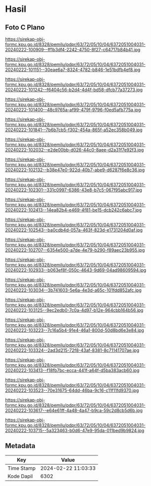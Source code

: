 # Hasil

## Foto C Plano

https://sirekap-obj-formc.kpu.go.id/8328/pemilu/pdpr/63/72/05/10/04/6372051004031-20240222-100909--ff1b3df4-2242-4750-8f27-c64717b84b41.jpg

https://sirekap-obj-formc.kpu.go.id/8328/pemilu/pdpr/63/72/05/10/04/6372051004031-20240222-101151--30eae6a7-8324-4782-b846-1e51bdfb4ef8.jpg

https://sirekap-obj-formc.kpu.go.id/8328/pemilu/pdpr/63/72/05/10/04/6372051004031-20240222-101242--f6404c56-b2d4-4d4f-bd58-dfcb77a37273.jpg

https://sirekap-obj-formc.kpu.go.id/8328/pemilu/pdpr/63/72/05/10/04/6372051004031-20240222-101400--48c9765a-af99-479f-9796-f0ed5afb775a.jpg

https://sirekap-obj-formc.kpu.go.id/8328/pemilu/pdpr/63/72/05/10/04/6372051004031-20240222-101841--7b6b7cb5-f302-454a-865f-a52ec358b049.jpg

https://sirekap-obj-formc.kpu.go.id/8328/pemilu/pdpr/63/72/05/10/04/6372051004031-20240222-102032--e2de00bb-d026-44c0-8aee-d2a31f7e92f3.jpg

https://sirekap-obj-formc.kpu.go.id/8328/pemilu/pdpr/63/72/05/10/04/6372051004031-20240222-102132--b38e47e0-922d-40b7-abe9-d6287f6e8c36.jpg

https://sirekap-obj-formc.kpu.go.id/8328/pemilu/pdpr/63/72/05/10/04/6372051004031-20240222-102301--331c0997-6386-43e8-b7c5-067f95abc917.jpg

https://sirekap-obj-formc.kpu.go.id/8328/pemilu/pdpr/63/72/05/10/04/6372051004031-20240222-102413--14ea82b4-e469-4f81-be15-dcb242c6abc7.jpg

https://sirekap-obj-formc.kpu.go.id/8328/pemilu/pdpr/63/72/05/10/04/6372051004031-20240222-102543--ba0cdb4d-057a-463f-823d-e1731204d0af.jpg

https://sirekap-obj-formc.kpu.go.id/8328/pemilu/pdpr/63/72/05/10/04/6372051004031-20240222-102707--6354e500-a7de-4e79-b290-f89aec23b955.jpg

https://sirekap-obj-formc.kpu.go.id/8328/pemilu/pdpr/63/72/05/10/04/6372051004031-20240222-102933--b063ef8f-050c-4643-9d69-04ad98609594.jpg

https://sirekap-obj-formc.kpu.go.id/8328/pemilu/pdpr/63/72/05/10/04/6372051004031-20240222-103034--3b741603-5e6a-4e3d-a65c-101fdd852afc.jpg

https://sirekap-obj-formc.kpu.go.id/8328/pemilu/pdpr/63/72/05/10/04/6372051004031-20240222-103125--9ec2edb0-7c0a-4d97-b12e-964cbb164b56.jpg

https://sirekap-obj-formc.kpu.go.id/8328/pemilu/pdpr/63/72/05/10/04/6372051004031-20240222-103223--7c16a5b4-91e4-46a1-800d-50d8bd6e3e84.jpg

https://sirekap-obj-formc.kpu.go.id/8328/pemilu/pdpr/63/72/05/10/04/6372051004031-20240222-103324--2ad3d215-72f8-43af-8381-8c71141707ae.jpg

https://sirekap-obj-formc.kpu.go.id/8328/pemilu/pdpr/63/72/05/10/04/6372051004031-20240222-103413--f18fb7bc-ecca-441f-a64f-d5ba383acb60.jpg

https://sirekap-obj-formc.kpu.go.id/8328/pemilu/pdpr/63/72/05/10/04/6372051004031-20240222-103523--70e31675-64dd-46ba-9c16-c11f11fd9370.jpg

https://sirekap-obj-formc.kpu.go.id/8328/pemilu/pdpr/63/72/05/10/04/6372051004031-20240222-103617--e64e61ff-4a48-4a47-b9ca-59c2d8cb5d6b.jpg

https://sirekap-obj-formc.kpu.go.id/8328/pemilu/pdpr/63/72/05/10/04/6372051004031-20240222-103715--5a323463-b0d6-47e9-95da-011bed9b9824.jpg


## Metadata

| Key        | Value               |
| ---------- | ------------------- |
| Time Stamp | 2024-02-22 11:03:33 |
| Kode Dapil | 6302                |



